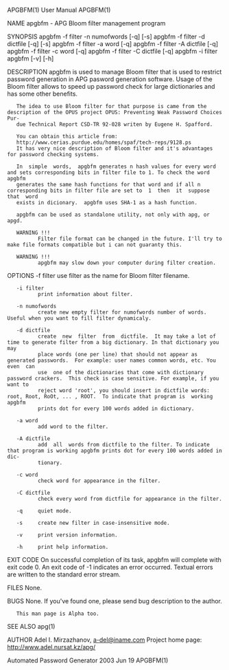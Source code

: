 APGBFM(1)                                                           User Manual                                                          APGBFM(1)

NAME
       apgbfm - APG Bloom filter management program

SYNOPSIS
       apgbfm -f filter -n numofwords [-q] [-s]
       apgbfm -f filter -d dictfile [-q] [-s]
       apgbfm -f filter -a word [-q]
       apgbfm -f filter -A dictfile [-q]
       apgbfm -f filter -c word [-q]
       apgbfm -f filter -C dictfile [-q]
       apgbfm -i filter
       apgbfm [-v] [-h]

DESCRIPTION
       apgbfm  is  used to manage Bloom filter that is used to restrict password generation in APG pasword generation software. Usage of the Bloom
       filter allows to speed up password check for large dictionaries and has some other benefits.

       The idea to use Bloom filter for that purpose is came from the description of the OPUS project OPUS: Preventing Weak Password Choices  Pur‐
       due Technical Report CSD-TR 92-028 writen by Eugene H. Spafford.

       You can obtain this article from:
       http://www.cerias.purdue.edu/homes/spaf/tech-reps/9128.ps
       It has very nice description of Bloom filter and it's advantages for password checking systems.

       In  simple  words,  apgbfm generates n hash values for every word and sets corresponding bits in filter file to 1. To check the word apgbfm
       generates the same hash functions for that word and if all n corresponding bits in filter file are set to  1  then  it  suppose  that  word
       exists in dicionary.  apgbfm uses SHA-1 as a hash function.

       apgbfm can be used as standalone utility, not only with apg, or apgd.

       WARNING !!!
              Filter file format can be changed in the future. I'll try to make file formats compatible but i can not guaranty this.

       WARNING !!!
              apgbfm may slow down your computer during filter creation.

OPTIONS
       -f filter
              use filter as the name for Bloom filter filename.

       -i filter
              print information about filter.

       -n numofwords
              create new empty filter for numofwords number of words. Useful when you want to fill filter dynamicaly.

       -d dictfile
              create  new  filter  from  dictfile.  It may take a lot of time to generate filter from a big dictionary. In that dictionary you may
              place words (one per line) that should not appear as generated passwords.  For example: user names common words, etc. You  even  can
              use  one of the dictionaries that come with dictionary password crackers.  This check is case sensitive. For example, if you want to
              reject word 'root', you should insert in dictfile words: root, Root, RoOt, ... , ROOT.  To indicate that program is  working  apgbfm
              prints dot for every 100 words added in dictionary.

       -a word
              add word to the filter.

       -A dictfile
              add  all  words from dictfile to the filter. To indicate that program is working apgbfm prints dot for every 100 words added in dic‐
              tionary.

       -c word
              check word for appearance in the filter.

       -C dictfile
              check every word from dictfile for appearance in the filter.

       -q     quiet mode.

       -s     create new filter in case-insensitive mode.

       -v     print version information.

       -h     print help information.

EXIT CODE
       On successful completion of its task, apgbfm will complete with exit code 0.  An exit code of -1  indicates  an  error  occurred.   Textual
       errors are written to the standard error stream.

FILES
       None.

BUGS
       None.  If you've found one, please send bug description to the author.

       This man page is Alpha too.

SEE ALSO
       apg(1)

AUTHOR
       Adel I. Mirzazhanov, <a-del@iname.com>
       Project home page: http://www.adel.nursat.kz/apg/

Automated Password Generator                                        2003 Jun 19                                                          APGBFM(1)
